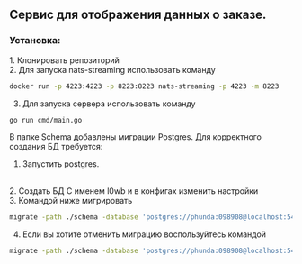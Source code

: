 <h2>Сервис для отображения данных о заказе.</h2>

<h3>Установка:</h3>
1. Клонировать репозиторий
<br/>
2. Для запуска nats-streaming использовать команду

```bash
docker run -p 4223:4223 -p 8223:8223 nats-streaming -p 4223 -m 8223
```

3. Для запуска сервера использовать команду

``` bash
go run cmd/main.go
```

В папке Schema добавлены миграции Postgres. Для корректного создания БД требуется:
<br/>
1. Запустить postgres.
<br/>
2. Создать БД С именем l0wb и в конфигах изменить настройки
<br/>
3. Командой ниже мигрировать 

```bash
migrate -path ./schema -database 'postgres://phunda:098908@localhost:5432/l0wb?sslmode=disable' up
```

4. Если вы хотите отменить миграцию воспользуйтесь командой

```bash
migrate -path ./schema -database 'postgres://phunda:098908@localhost:5432/l0wb?sslmode=disable' down
```